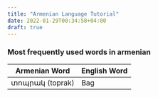 ```yaml
---
title: "Armenian Language Tutorial"
date: 2022-01-29T00:34:58+04:00
draft: true
---
```


### Most frequently used words in armenian 

| Armenian Word | English Word |
| -------------- |--------------|
| տոպրակ (toprak) | Bag |
